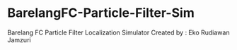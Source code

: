 # BarelangFC-Particle-Filter-Sim
Barelang FC Particle Filter Localization Simulator
Created by : Eko Rudiawan Jamzuri

